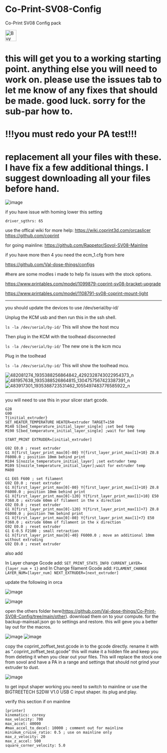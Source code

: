 # Co-Print-SV08-Config
Co-Print SV08 Config pack

<a href='https://ko-fi.com/T6T517TCF6' target='_blank'><img height='36' style='border:0px;height:36px;' src='https://storage.ko-fi.com/cdn/kofi6.png?v=6' border='0' alt='Buy Me a Coffee at ko-fi.com' /></a>

# this will get you to a working starting point. anything else you will need to work on. please use the issues tab to let me know of any fixes that should be made. good luck. sorry for the sub-par how to. 

# !!!you must redo your PA test!!!


# replacement all your files with these. I have fix a few additional things. I suggest downloading all your files before hand. 

![image](https://github.com/user-attachments/assets/c46ed2b1-ccfb-4434-84ff-c1df7f16b2c0)

if you have issue with homing lower this setting 

```driver_sgthrs: 65```

use the offical wiki for more help:
https://wiki.coprint3d.com/orcaslicer
https://github.com/coprint

for going mainline:
https://github.com/Rappetor/Sovol-SV08-Mainline

if you have more then 4 you need the ecm_1.cfg from here

https://github.com/Val-dose-things/configs

#here are some modles i made to help fix issues with the stock options.

https://www.printables.com/model/1099879-coprint-sv08-bracket-upgrade

https://www.printables.com/model/1108791-sv08-coprint-mount-light

---------------------------

you should update the devices to
use /dev/serial/by-id/

Unplug the KCM usb and then run this in the ssh shell.

```ls -la /dev/serial/by-id/```
This will show the host mcu

Then plug in the KCM with the toolhead disconnected

```ls -la /dev/serial/by-id/```
The new one is the kcm mcu

Plug in the toolhead

```ls -la /dev/serial/by-id/```
This will show the toolhead mcu.

![482081274_1935388256864842_4292328743022954373_n](https://github.com/user-attachments/assets/e5e69390-d015-4c42-af3b-f177bbb7415c)
![481957638_1935388526864815_1304757567423387391_n](https://github.com/user-attachments/assets/215391a9-d271-4905-8d6e-a1f0cf646454)
![483917301_1935388723531462_1055497483776585922_n](https://github.com/user-attachments/assets/1a6300e8-9b05-4c00-b187-564002229834)

-------------------

you will need to use this in your slicer start gcode.
```
G28
G90
T{initial_extruder}
SET_HEATER_TEMPERATURE HEATER=extruder TARGET=150
M140 S[bed_temperature_initial_layer_single] ;set bed temp
M190 S[bed_temperature_initial_layer_single] ;wait for bed temp

START_PRINT EXTRUDER=[initial_extruder]

G92 E0.0 ; reset extruder
G1 X{first_layer_print_max[0]-80} Y{first_layer_print_max[1]+10} Z0.8 F6000.0 ; position 10mm behind print
M104 S[nozzle_temperature_initial_layer] ;set extruder temp
M109 S[nozzle_temperature_initial_layer];wait for extruder temp
M400

G1 E65 F600 ; set filament 
G92 E0.0 ; reset extruder
G1 X{first_layer_print_max[0]-80} Y{first_layer_print_max[1]+10} Z0.8 F6000.0 ; position 10mm behind print
G1 X{first_layer_print_max[0]-120} Y{first_layer_print_max[1]+10} E50 F360.0 ; extrude 60mm of filament in the x direction
G92 E0.0 ; reset extruder
G1 X{first_layer_print_max[0]-120} Y{first_layer_print_max[1]+7} Z0.8 F6000.0 ; position 7mm behind print
G1 X{first_layer_print_max[0]-80} Y{first_layer_print_max[1]+7} E50 F360.0 ; extrude 60mm of filament in the x direction
G92 E0.0 ; reset extruder
G1 E-0.5 F2100 ; small retraction
G1 X{first_layer_print_max[0]-40} F6000.0 ; move an additional 10mm without extruding
G92 E0.0 ; reset extruder

```
also add 

In Layer change Gcode add:
```SET_PRINT_STATS_INFO CURRENT_LAYER={layer_num + 1}```
and
In Change filament Gcode add:
```FILAMENT_CHANGE LAYER_NUM=[layer_num] NEXT_EXTRUDER=[next_extruder]```

update the following in orca

![image](https://github.com/user-attachments/assets/5b50e0ec-133e-4502-a620-4fecfcaa50c7)

![image](https://github.com/user-attachments/assets/e09d8b17-201c-4d35-b1d2-fed8ed58c63d)

open the others folder here(https://github.com/Val-dose-things/Co-Print-SV08-Config/tree/main/other). download them on to your compute.
for the backup-mainsail.json go to settings and restore. this will geve you a better lay out for the macros. 

![image](https://github.com/user-attachments/assets/9809aca9-20bd-45c0-b9a3-3022e0cd867e)
![image](https://github.com/user-attachments/assets/2b44681d-eef4-4a0a-b7ed-48b44488b696)

copy the coprint_zoffset_test.gcode in to the gcode directly.
rename it with as ".coprint_zoffset_test.gcode" this will make it a hidden file and keep you from deleting it when you clear out your files. 
This will replace the stock one from sovol and have a PA in a range and settings that should not grind your extruder to dust. 

![image](https://github.com/user-attachments/assets/d9d93382-2933-41f0-8d59-f8932a1a5700)

to get input shaper working you need to switch to mainline or use the BIGTREETECH S2DW V1.0 USB C input shaper. its plug and play.

verify this section if on mainline 
```
[printer]
kinematics: corexy           
max_velocity: 700            
max_accel: 40000             
#max_accel_to_decel: 10000 ; comment out for mainline
minimum_cruise_ratio: 0.5 ; use on mainline only
max_z_velocity: 20           
max_z_accel: 500             
square_corner_velocity: 5.0  
```




